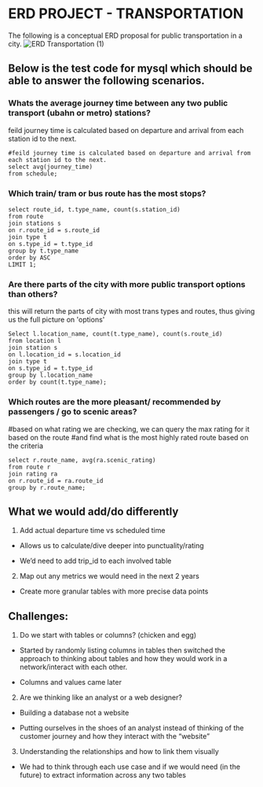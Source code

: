 # ERD PROJECT - TRANSPORTATION 
The following is a conceptual ERD proposal for public transportation in a city. 
![ERD Transportation (1)](https://user-images.githubusercontent.com/88034001/140491429-a9a7524d-1127-4d5d-a2a6-2d5b996e8009.jpeg)
## Below is the test code for mysql which should be able to answer the following scenarios. 
### Whats the average journey time between any two public transport (ubahn or metro) stations?
feild journey time is calculated based on departure and arrival from each station id to the next.

```{mysql}
#feild journey time is calculated based on departure and arrival from each station id to the next.
select avg(journey_time)
from schedule;
```

### Which train/ tram or bus route has the most stops?
```{mysql}
select route_id, t.type_name, count(s.station_id)
from route
join stations s
on r.route_id = s.route_id
join type t
on s.type_id = t.type_id
group by t.type_name
order by ASC
LIMIT 1; 
```
### Are there parts of the city with more public transport options than others?
this will return the parts of city with most trans types and routes, thus giving us the full picture on 'options'

```{mysql}
Select l.location_name, count(t.type_name), count(s.route_id)
from location l
join station s
on l.location_id = s.location_id
join type t
on s.type_id = t.type_id
group by l.location_name
order by count(t.type_name);
```

### Which routes are the more pleasant/ recommended by passengers / go to scenic areas?
#based on what rating we are checking, we can query the max rating for it based on the route
#and find what is the most highly rated route based on the criteria
```{mysql} 
select r.route_name, avg(ra.scenic_rating)
from route r
join rating ra
on r.route_id = ra.route_id
group by r.route_name;
```
## What we would add/do differently
1. Add actual departure time vs scheduled time

  - Allows us to calculate/dive deeper into punctuality/rating 
  
  - We’d need to add trip_id to each involved table
 
2. Map out any metrics we would need in the next 2 years
  - Create more granular tables with more precise data points
 
## Challenges: 
1. Do we start with tables or columns? (chicken and egg)

  - Started by randomly listing columns in tables then switched the approach to thinking about tables and how they would work in a network/interact with each other. 
  
  - Columns and values came later
 
2. Are we thinking like an analyst or a web designer? 

  - Building a database not a website
  
  - Putting ourselves in the shoes of an analyst instead of thinking of the customer journey and how they interact with the “website”
 
3. Understanding the relationships and how to link them visually

  - We had to think through each use case and if we would need (in the future) to extract information across any two tables
